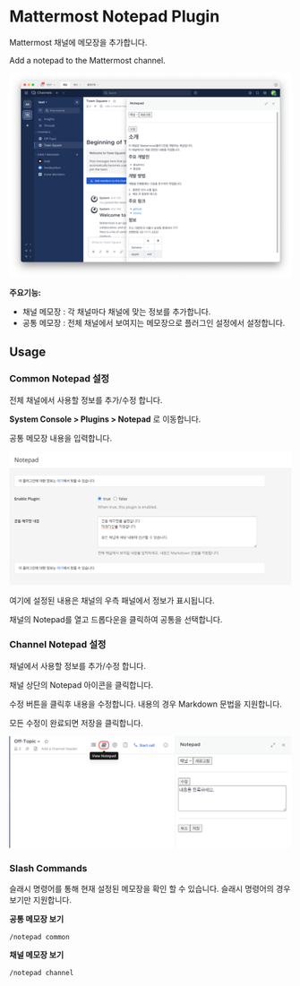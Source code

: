 # Mattermost Notepad Plugin

Mattermost 채널에 메모장을 추가합니다.

Add a notepad to the Mattermost channel.

![screenshot](README.assets/screenshot-01.png)

**주요기능:**

- 채널 메모장 : 각 채널마다 채널에 맞는 정보를 추가합니다.
- 공통 메모장 : 전체 채널에서 보여지는 메모장으로 플러그인 설정에서 설정합니다.



## Usage

### Common Notepad 설정

전체 채널에서 사용할 정보를 추가/수정 합니다.

**System Console > Plugins > Notepad** 로 이동합니다.

공통 메모장 내용을 입력합니다.

![screenshot](README.assets/screenshot-02.png)

여기에 설정된 내용은 채널의 우측 패널에서 정보가 표시됩니다.

채널의 Notepad를 열고 드롭다운을 클릭하여 공통을 선택합니다.



### Channel Notepad 설정

채널에서 사용할 정보를 추가/수정 합니다.

채널 상단의 Notepad 아이콘을 클릭합니다.

수정 버튼을 클릭후 내용을 수정합니다. 내용의 경우 Markdown 문법을 지원합니다.

모든 수정이 완료되면 저장을 클릭합니다.

![screenshot](README.assets/screenshot-03.png)



### Slash Commands

슬래시 명령어를 통해 현재 설정된 메모장을 확인 할 수 있습니다. 슬래시 명령어의 경우 보기만 지원합니다.

**공통 메모장 보기**

```
/notepad common 
```

**채널 메모장 보기**

```
/notepad channel 
```

